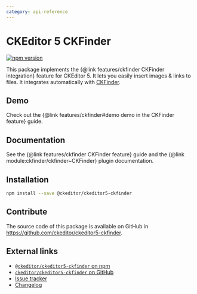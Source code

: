 ```yaml
---
category: api-reference
---
```


# CKEditor 5 CKFinder

[![npm version](https://badge.fury.io/js/%40ckeditor%2Fckeditor5-ckfinder.svg)](https://www.npmjs.com/package/@ckeditor/ckeditor5-ckfinder)

This package implements the {@link features/ckfinder CKFinder integration} feature for CKEditor 5. It lets you easily insert images & links to files. It integrates automatically with [CKFinder](https://ckeditor.com/ckfinder/).

## Demo

Check out the {@link features/ckfinder#demo demo in the CKFinder feature} guide.

## Documentation

See the {@link features/ckfinder CKFinder feature} guide and the {@link module:ckfinder/ckfinder~CKFinder} plugin documentation.

## Installation

```bash
npm install --save @ckeditor/ckeditor5-ckfinder
```

## Contribute

The source code of this package is available on GitHub in https://github.com/ckeditor/ckeditor5-ckfinder.

## External links

* [`@ckeditor/ckeditor5-ckfinder` on npm](https://www.npmjs.com/package/@ckeditor/ckeditor5-ckfinder)
* [`ckeditor/ckeditor5-ckfinder` on GitHub](https://github.com/ckeditor/ckeditor5-ckfinder)
* [Issue tracker](https://github.com/ckeditor/ckeditor5-ckfinder/issues)
* [Changelog](https://github.com/ckeditor/ckeditor5-ckfinder/blob/master/CHANGELOG.md)
